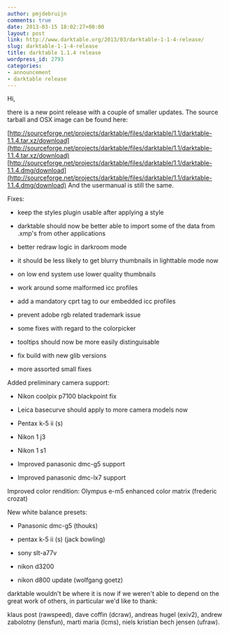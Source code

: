 ```yaml
---
author: pmjdebruijn
comments: true
date: 2013-03-15 18:02:27+00:00
layout: post
link: http://www.darktable.org/2013/03/darktable-1-1-4-release/
slug: darktable-1-1-4-release
title: darktable 1.1.4 release
wordpress_id: 2793
categories:
- announcement
- darktable release
---
```


Hi,

there is a new point release with a couple of smaller updates. The source tarball and OSX image can be found here:

[http://sourceforge.net/projects/darktable/files/darktable/1.1/darktable-1.1.4.tar.xz/download](http://sourceforge.net/projects/darktable/files/darktable/1.1/darktable-1.1.4.tar.xz/download)
[http://sourceforge.net/projects/darktable/files/darktable/1.1/darktable-1.1.4.dmg/download](http://sourceforge.net/projects/darktable/files/darktable/1.1/darktable-1.1.4.dmg/download)
And the usermanual is still the same.

Fixes:



	
  * keep the styles plugin usable after applying a style

	
  * darktable should now be better able to import some of the data from .xmp's from other applications

	
  * better redraw logic in darkroom mode

	
  * it should be less likely to get blurry thumbnails in lighttable mode now

	
  * on low end system use lower quality thumbnails

	
  * work around some malformed icc profiles

	
  * add a mandatory cprt tag to our embedded icc profiles

	
  * prevent adobe rgb related trademark issue

	
  * some fixes with regard to the colorpicker

	
  * tooltips should now be more easily distinguisable

	
  * fix build with new glib versions

	
  * more assorted small fixes



Added preliminary camera support:

	
  * Nikon coolpix p7100 blackpoint fix

	
  * Leica basecurve should apply to more camera models now

	
  * Pentax k-5 ii (s)

	
  * Nikon 1 j3

	
  * Nikon 1 s1

	
  * Improved panasonic dmc-g5 support

	
  * Improved panasonic dmc-lx7 support



Improved color rendition:
Olympus e-m5 enhanced color matrix (frederic crozat)

New white balance presets:

	
  * Panasonic dmc-g5 (thouks)

	
  * pentax k-5 ii (s) (jack bowling)

	
  * sony slt-a77v

	
  * nikon d3200

	
  * nikon d800 update (wolfgang goetz)



darktable wouldn't be where it is now if we weren't able to depend on
the great work of others, in particular we'd like to thank:

klaus post (rawspeed), dave coffin (dcraw), andreas hugel (exiv2),
andrew zabolotny (lensfun), marti maria (lcms), niels kristian bech
jensen (ufraw).
